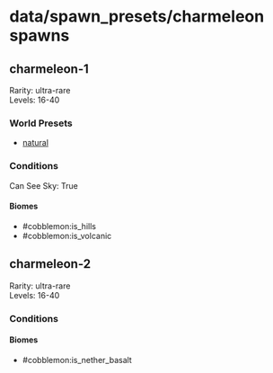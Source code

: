 # data/spawn_presets/charmeleon spawns  
  
## charmeleon-1  
Rarity: ultra-rare  
Levels: 16-40  
  
### World Presets  
* [natural](data/spawn_data/natural.md)  
  
### Conditions  
Can See Sky: True  
  
#### Biomes  
  * #cobblemon:is_hills
  * #cobblemon:is_volcanic
  
  
## charmeleon-2  
Rarity: ultra-rare  
Levels: 16-40  
  
### Conditions  
  
#### Biomes  
  * #cobblemon:is_nether_basalt
  

